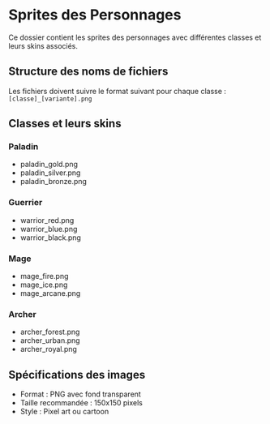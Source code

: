 # Sprites des Personnages

Ce dossier contient les sprites des personnages avec différentes classes et leurs skins associés.

## Structure des noms de fichiers

Les fichiers doivent suivre le format suivant pour chaque classe :
`[classe]_[variante].png`

## Classes et leurs skins

### Paladin
- paladin_gold.png
- paladin_silver.png
- paladin_bronze.png

### Guerrier
- warrior_red.png
- warrior_blue.png
- warrior_black.png

### Mage
- mage_fire.png
- mage_ice.png
- mage_arcane.png

### Archer
- archer_forest.png
- archer_urban.png
- archer_royal.png

## Spécifications des images
- Format : PNG avec fond transparent
- Taille recommandée : 150x150 pixels
- Style : Pixel art ou cartoon 